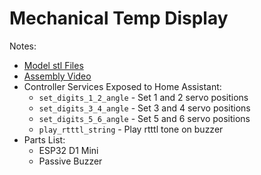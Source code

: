 # Mechanical Temp Display

Notes:
* [Model stl Files](https://engineezy.com/collections/stl-downloads/products/the-rack-driven-7-segment-display)
* [Assembly Video](https://www.youtube.com/watch?v=OG50VaT9Jg0)
* Controller Services Exposed to Home Assistant:
  * ```set_digits_1_2_angle``` - Set 1 and 2 servo positions
  * ```set_digits_3_4_angle``` - Set 3 and 4 servo positions
  * ```set_digits_5_6_angle``` - Set 5 and 6 servo positions
  * ```play_rtttl_string``` - Play rtttl tone on buzzer
* Parts List:  
  * ESP32 D1 Mini
  * Passive Buzzer
